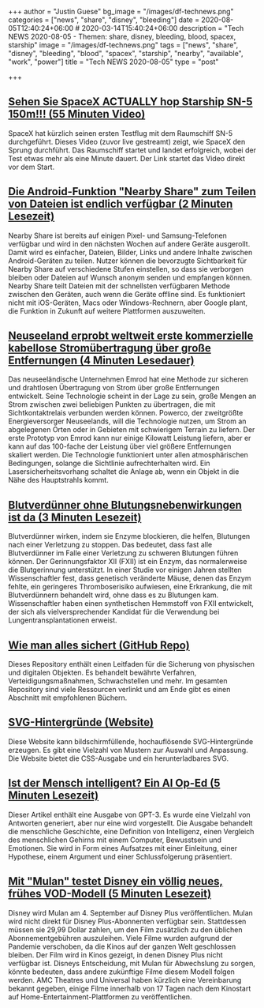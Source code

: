 +++
author = "Justin Guese"
bg_image = "/images/df-technews.png"
categories = ["news", "share", "disney", "bleeding"]
date = 2020-08-05T12:40:24+06:00 # 2020-03-14T15:40:24+06:00
description = "Tech NEWS 2020-08-05 - Themen: share, disney, bleeding, blood, spacex, starship"
image = "/images/df-technews.png"
tags = ["news", "share", "disney", "bleeding", "blood", "spacex", "starship", "nearby", "available", "work", "power"]
title = "Tech NEWS 2020-08-05"
type = "post"

+++

## [Sehen Sie SpaceX ACTUALLY hop Starship SN-5 150m!!! (55 Minuten Video)](https://www.youtube.com/watch?v=NJR4gZBLMNw&t=2190/1/01000173be18aa2b-56185a3a-ab45-42fb-8861-4d051bbbfcbf-000000/tF4VgJuVHSL6WuBNRFLIHPtbymvZ6JGDucwK0Mwop1U=152)

 SpaceX hat kürzlich seinen ersten Testflug mit dem Raumschiff SN-5 durchgeführt. Dieses Video (zuvor live gestreamt) zeigt, wie SpaceX den Sprung durchführt. Das Raumschiff startet und landet erfolgreich, wobei der Test etwas mehr als eine Minute dauert. Der Link startet das Video direkt vor dem Start.

## [Die Android-Funktion "Nearby Share" zum Teilen von Dateien ist endlich verfügbar (2 Minuten Lesezeit)](https://www.theverge.com/2020/8/4/21353020/android-nearby-share-file-sharing-feature-launch-airdrop?scrolla=5eb6d68b7fedc32c19ef33b4/1/01000173be18aa2b-56185a3a-ab45-42fb-8861-4d051bbbfcbf-000000/ie6tIpzctulzP5SgH-NoASsAC_RFoPSG5vlN7J3kcN0=152)

 Nearby Share ist bereits auf einigen Pixel- und Samsung-Telefonen verfügbar und wird in den nächsten Wochen auf andere Geräte ausgerollt. Damit wird es einfacher, Dateien, Bilder, Links und andere Inhalte zwischen Android-Geräten zu teilen. Nutzer können die bevorzugte Sichtbarkeit für Nearby Share auf verschiedene Stufen einstellen, so dass sie verborgen bleiben oder Dateien auf Wunsch anonym senden und empfangen können. Nearby Share teilt Dateien mit der schnellsten verfügbaren Methode zwischen den Geräten, auch wenn die Geräte offline sind. Es funktioniert nicht mit iOS-Geräten, Macs oder Windows-Rechnern, aber Google plant, die Funktion in Zukunft auf weitere Plattformen auszuweiten.

## [Neuseeland erprobt weltweit erste kommerzielle kabellose Stromübertragung über große Entfernungen (4 Minuten Lesedauer)](https://newatlas.com/energy/long-range-wireless-power-transmission-new-zealand-emrod//1/01000173be18aa2b-56185a3a-ab45-42fb-8861-4d051bbbfcbf-000000/MVUrHVERsVcb9egOW7nw8z4bPTwuSgYrWe7S4RaLQKY=152)

 Das neuseeländische Unternehmen Emrod hat eine Methode zur sicheren und drahtlosen Übertragung von Strom über große Entfernungen entwickelt. Seine Technologie scheint in der Lage zu sein, große Mengen an Strom zwischen zwei beliebigen Punkten zu übertragen, die mit Sichtkontaktrelais verbunden werden können. Powerco, der zweitgrößte Energieversorger Neuseelands, will die Technologie nutzen, um Strom an abgelegenen Orten oder in Gebieten mit schwierigem Terrain zu liefern. Der erste Prototyp von Emrod kann nur einige Kilowatt Leistung liefern, aber er kann auf das 100-fache der Leistung über viel größere Entfernungen skaliert werden. Die Technologie funktioniert unter allen atmosphärischen Bedingungen, solange die Sichtlinie aufrechterhalten wird. Ein Lasersicherheitsvorhang schaltet die Anlage ab, wenn ein Objekt in die Nähe des Hauptstrahls kommt.

## [Blutverdünner ohne Blutungsnebenwirkungen ist da (3 Minuten Lesezeit)](https://actu.epfl.ch/news/blood-thinner-with-no-bleeding-side-effects-is-her//1/01000173be18aa2b-56185a3a-ab45-42fb-8861-4d051bbbfcbf-000000/9_vZ5swDgrSRQdXKY8_o3hb4J5XNyWJXFdMNI4e4cIY=152)

 Blutverdünner wirken, indem sie Enzyme blockieren, die helfen, Blutungen nach einer Verletzung zu stoppen. Das bedeutet, dass fast alle Blutverdünner im Falle einer Verletzung zu schweren Blutungen führen können. Der Gerinnungsfaktor XII (FXII) ist ein Enzym, das normalerweise die Blutgerinnung unterstützt. In einer Studie vor einigen Jahren stellten Wissenschaftler fest, dass genetisch veränderte Mäuse, denen das Enzym fehlte, ein geringeres Thromboserisiko aufwiesen, eine Erkrankung, die mit Blutverdünnern behandelt wird, ohne dass es zu Blutungen kam. Wissenschaftler haben einen synthetischen Hemmstoff von FXII entwickelt, der sich als vielversprechender Kandidat für die Verwendung bei Lungentransplantationen erweist.

## [Wie man alles sichert (GitHub Repo)](https://github.com/veeral-patel/how-to-secure-anything/1/01000173be18aa2b-56185a3a-ab45-42fb-8861-4d051bbbfcbf-000000/FlKrWMV1BLOGq6baF_L5bwkWZQ24RN6gcOuUzf0BNC4=152)

 Dieses Repository enthält einen Leitfaden für die Sicherung von physischen und digitalen Objekten. Es behandelt bewährte Verfahren, Verteidigungsmaßnahmen, Schwachstellen und mehr. Im gesamten Repository sind viele Ressourcen verlinkt und am Ende gibt es einen Abschnitt mit empfohlenen Büchern.

## [SVG-Hintergründe (Website)](https://www.svgbackgrounds.com//1/01000173be18aa2b-56185a3a-ab45-42fb-8861-4d051bbbfcbf-000000/JfgOIamZPpaHtXlnH3f06ZTXC6QxkybXHvK0U8GWhkg=152)

 Diese Website kann bildschirmfüllende, hochauflösende SVG-Hintergründe erzeugen. Es gibt eine Vielzahl von Mustern zur Auswahl und Anpassung. Die Website bietet die CSS-Ausgabe und ein herunterladbares SVG.

## [Ist der Mensch intelligent? Ein AI Op-Ed (5 Minuten Lesezeit)](https://arr.am/2020/07/31/human-intelligence-an-ai-op-ed//1/01000173be18aa2b-56185a3a-ab45-42fb-8861-4d051bbbfcbf-000000/5HiaQpbQAyXkBz9fQ1L-7lg78_VozSIqHUvJdZBuCFk=152)

 Dieser Artikel enthält eine Ausgabe von GPT-3. Es wurde eine Vielzahl von Antworten generiert, aber nur eine wird vorgestellt. Die Ausgabe behandelt die menschliche Geschichte, eine Definition von Intelligenz, einen Vergleich des menschlichen Gehirns mit einem Computer, Bewusstsein und Emotionen. Sie wird in Form eines Aufsatzes mit einer Einleitung, einer Hypothese, einem Argument und einer Schlussfolgerung präsentiert.

## [Mit "Mulan" testet Disney ein völlig neues, frühes VOD-Modell (5 Minuten Lesezeit)](https://variety.com/2020/film/news/mulan-disney-plus-premiere-1234711185//1/01000173be18aa2b-56185a3a-ab45-42fb-8861-4d051bbbfcbf-000000/DkVRNzud57PGhJC-oOXjRGyEtXyqpEktS1OuG0-BckE=152)

 Disney wird Mulan am 4. September auf Disney Plus veröffentlichen. Mulan wird nicht direkt für Disney Plus-Abonnenten verfügbar sein. Stattdessen müssen sie 29,99 Dollar zahlen, um den Film zusätzlich zu den üblichen Abonnementgebühren auszuleihen. Viele Filme wurden aufgrund der Pandemie verschoben, da die Kinos auf der ganzen Welt geschlossen bleiben. Der Film wird in Kinos gezeigt, in denen Disney Plus nicht verfügbar ist. Disneys Entscheidung, mit Mulan für Abwechslung zu sorgen, könnte bedeuten, dass andere zukünftige Filme diesem Modell folgen werden. AMC Theatres und Universal haben kürzlich eine Vereinbarung bekannt gegeben, einige Filme innerhalb von 17 Tagen nach dem Kinostart auf Home-Entertainment-Plattformen zu veröffentlichen.

